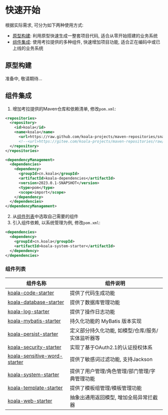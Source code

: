 # 快速开始

根据实际需求, 可分为如下两种使用方式:

- [原型构建](#原型构建): 利用原型快速生成一整套项目代码, 适合从零开始搭建的业务系统
- [组件集成](#组件集成): 使用考拉提供的多种组件, 快速增加项目功能, 适合正在编码中或已上线的业务系统

## 原型构建

准备中, 敬请期待...

## 组件集成

1. 增加考拉提供的Maven仓库和依赖清单, 修改`pom.xml`:

```xml
<repositories>
  <repository>
    <id>koala</id>
    <name>koala</name>
      <url>https://raw.github.com/koala-projects/maven-repositories/snapshot/</url>
      <!--<url>https://gitee.com/koala-projects/maven-repositories/raw/snapshot/</url>-->
  </repository>
</repositories>

<dependencyManagement>
  <dependencies>
    <dependency>
      <groupId>cn.koala</groupId>
      <artifactId>koala-dependencies</artifactId>
      <version>2023.0.1-SNAPSHOT</version>
      <type>pom</type>
      <scope>import</scope>
    </dependency>
  </dependencies>
</dependencyManagement>
```

2. 从[组件列表](#组件列表)中选取自己需要的组件
3. 引入组件依赖, 以系统管理为例, 修改`pom.xml`:

```xml
<dependencies>
  <dependency>
    <groupId>cn.koala</groupId>
    <artifactId>koala-system-starter</artifactId>
  </dependency>
</dependencies>
```

### 组件列表

| 组件名称                                                     | 组件说明                                          |
| ------------------------------------------------------------ | ------------------------------------------------- |
| [koala-code-starter](../../koala-starters/koala-code-starter) | 提供了代码生成功能                                |
| [koala-database-starter](../../koala-starters/koala-database-starter) | 提供了数据库管理功能                              |
| [koala-log-starter](../../koala-starters/koala-log-starter)  | 提供了操作日志功能                                |
| [koala-mybatis-starter](../../koala-starters/koala-mybatis-starter) | 持久化功能的 MyBatis 版本实现                     |
| [koala-persist-starter](../../koala-starters/koala-persist-starter) | 定义部分持久化功能, 如模型/仓库/服务/实体监听器等 |
| [koala-security-starter](../../koala-starters/koala-security-starter) | 实现了基于OAuth2.1的认证授权体系                  |
| [koala-sensitive-word-starter](../../koala-starters/koala-sensitive-word-starter) | 提供了敏感词过滤功能, 支持Jackson                 |
| [koala-system-starter](../../koala-starters/koala-system-starter) | 提供了用户管理/角色管理/部门管理/字典管理功能     |
| [koala-template-starter](../../koala-starters/koala-template-starter) | 提供了模板组管理/模板管理功能                     |
| [koala-web-starter](../../koala-starters/koala-web-starter)  | 抽象出通用返回模型, 增加全局异常拦截器            |

